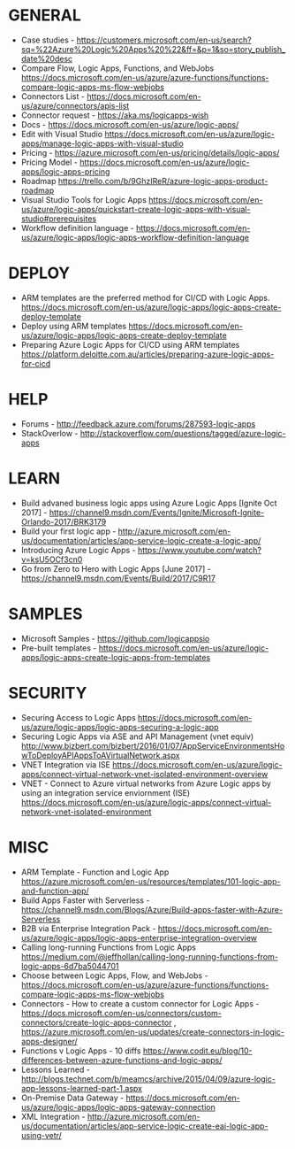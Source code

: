  # GENERAL
* Case studies - https://customers.microsoft.com/en-us/search?sq=%22Azure%20Logic%20Apps%20%22&ff=&p=1&so=story_publish_date%20desc
* Compare Flow, Logic Apps, Functions, and WebJobs <https://docs.microsoft.com/en-us/azure/azure-functions/functions-compare-logic-apps-ms-flow-webjobs>
* Connectors List - <https://docs.microsoft.com/en-us/azure/connectors/apis-list>
* Connector request - <https://aka.ms/logicapps-wish>
* Docs - https://docs.microsoft.com/en-us/azure/logic-apps/
* Edit with Visual Studio <https://docs.microsoft.com/en-us/azure/logic-apps/manage-logic-apps-with-visual-studio>
* Pricing - https://azure.microsoft.com/en-us/pricing/details/logic-apps/
* Pricing Model - https://docs.microsoft.com/en-us/azure/logic-apps/logic-apps-pricing
* Roadmap <https://trello.com/b/9GhzIReR/azure-logic-apps-product-roadmap>
* Visual Studio Tools for Logic Apps <https://docs.microsoft.com/en-us/azure/logic-apps/quickstart-create-logic-apps-with-visual-studio#prerequisites>
* Workflow definition language - https://docs.microsoft.com/en-us/azure/logic-apps/logic-apps-workflow-definition-language

# DEPLOY
* ARM templates are the preferred method for CI/CD with Logic Apps.  <https://docs.microsoft.com/en-us/azure/logic-apps/logic-apps-create-deploy-template>
* Deploy using ARM templates <https://docs.microsoft.com/en-us/azure/logic-apps/logic-apps-create-deploy-template>
* Preparing Azure Logic Apps for CI/CD using ARM templates <https://platform.deloitte.com.au/articles/preparing-azure-logic-apps-for-cicd>

# HELP
* Forums - http://feedback.azure.com/forums/287593-logic-apps
* StackOverlow - http://stackoverflow.com/questions/tagged/azure-logic-apps

# LEARN
* Build advaned business logic apps using Azure Logic Apps [Ignite Oct 2017] - https://channel9.msdn.com/Events/Ignite/Microsoft-Ignite-Orlando-2017/BRK3179
* Build your first logic app - http://azure.microsoft.com/en-us/documentation/articles/app-service-logic-create-a-logic-app/
* Introducing Azure Logic Apps - https://www.youtube.com/watch?v=ksU5OCf3cn0
* Go from Zero to Hero with Logic Apps [June 2017] - https://channel9.msdn.com/Events/Build/2017/C9R17

# SAMPLES
* Microsoft Samples - https://github.com/logicappsio
* Pre-built templates - https://docs.microsoft.com/en-us/azure/logic-apps/logic-apps-create-logic-apps-from-templates

# SECURITY
* Securing Access to Logic Apps <https://docs.microsoft.com/en-us/azure/logic-apps/logic-apps-securing-a-logic-app>
* Securing Logic Apps via ASE and API Management (vnet equiv) <http://www.bizbert.com/bizbert/2016/01/07/AppServiceEnvironmentsHowToDeployAPIAppsToAVirtualNetwork.aspx>
* VNET Integration via ISE <https://docs.microsoft.com/en-us/azure/logic-apps/connect-virtual-network-vnet-isolated-environment-overview>
* VNET - Connect to Azure virtual networks from Azure Logic apps by using an integration service enviornment (ISE) <https://docs.microsoft.com/en-us/azure/logic-apps/connect-virtual-network-vnet-isolated-environment>

# MISC
* ARM Template - Function and Logic App <https://azure.microsoft.com/en-us/resources/templates/101-logic-app-and-function-app/>
* Build Apps Faster with Serverless - https://channel9.msdn.com/Blogs/Azure/Build-apps-faster-with-Azure-Serverless
* B2B via Enterprise Integration Pack - https://docs.microsoft.com/en-us/azure/logic-apps/logic-apps-enterprise-integration-overview
* Calling long-running Functions from Logic Apps <https://medium.com/@jeffhollan/calling-long-running-functions-from-logic-apps-6d7ba5044701>
* Choose between Logic Apps, Flow, and WebJobs - https://docs.microsoft.com/en-us/azure/azure-functions/functions-compare-logic-apps-ms-flow-webjobs
* Connectors - How to create a custom connector for Logic Apps - https://docs.microsoft.com/en-us/connectors/custom-connectors/create-logic-apps-connector , https://azure.microsoft.com/en-us/updates/create-connectors-in-logic-apps-designer/
* Functions v Logic Apps - 10 diffs <https://www.codit.eu/blog/10-differences-between-azure-functions-and-logic-apps/>
* Lessons Learned - http://blogs.technet.com/b/meamcs/archive/2015/04/09/azure-logic-app-lessons-learned-part-1.aspx
* On-Premise Data Gateway - https://docs.microsoft.com/en-us/azure/logic-apps/logic-apps-gateway-connection
* XML Integration - http://azure.microsoft.com/en-us/documentation/articles/app-service-logic-create-eai-logic-app-using-vetr/